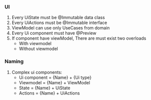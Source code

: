 ### UI

1. Every UiState must be @Immutable data class
2. Every UiActions must be @Immutable interface
3. ViewModel can use only UseCases from domain
4. Every Ui component must have @Preview
5. If component have viewModel, There are must exist two overloads
    - With viewmodel
    - Without viewmodel

### Naming

1. Complex ui components:
    - Ui component = {Name} + {Ui type}
    - Viewmodel = {Name} + ViewModel
    - State = {Name} + UiState
    - Actions = {Name} + UiActions